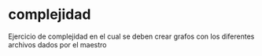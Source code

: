 # complejidad
Ejercicio de complejidad en el cual se deben crear grafos con los diferentes archivos dados por el maestro
